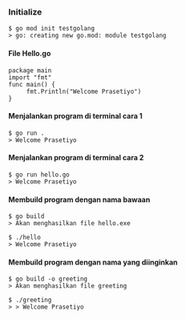### Initialize
```
$ go mod init testgolang
> go: creating new go.mod: module testgolang
```

#### File Hello.go
``` golang
package main
import "fmt"
func main() {
     fmt.Println("Welcome Prasetiyo")
}
```

#### Menjalankan program di terminal cara 1
```
$ go run .
> Welcome Prasetiyo
```

#### Menjalankan program di terminal cara 2
```
$ go run hello.go
> Welcome Prasetiyo
```

#### Membuild program dengan nama bawaan
```
$ go build
> Akan menghasilkan file hello.exe

$ ./hello
> Welcome Prasetiyo
```

#### Membuild program dengan nama yang diinginkan
```
$ go build -o greeting
> Akan menghasilkan file greeting

$ ./greeting
> > Welcome Prasetiyo
```
